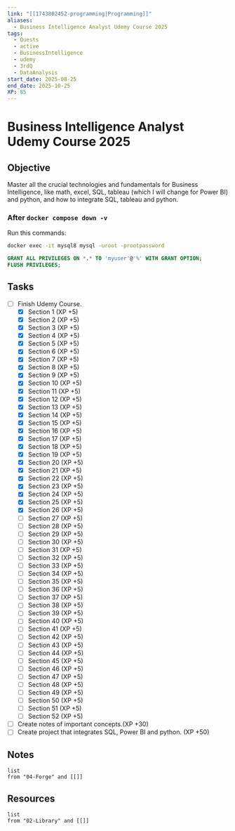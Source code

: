 ```yaml
---
link: "[[1743802452-programming|Programming]]"
aliases:
  - Business Intelligence Analyst Udemy Course 2025
tags:
  - Quests
  - active
  - BusinessIntelligence
  - udemy
  - 3rdQ
  - DataAnalysis
start_date: 2025-08-25
end_date: 2025-10-25
XP: 85
---
```

# Business Intelligence Analyst Udemy Course 2025 
## Objective
Master all the crucial technologies and fundamentals for Business Intelligence, like math, excel, SQL, tableau (which I will change for Power BI) and python, and how to integrate SQL, tableau and python.

### After `docker compose down -v`
Run this commands:
```bash
docker exec -it mysql8 mysql -uroot -prootpassword
```

```SQL
GRANT ALL PRIVILEGES ON *.* TO 'myuser'@'%' WITH GRANT OPTION;
FLUSH PRIVILEGES;
```
## Tasks
- [ ] Finish Udemy Course.
	- [x] Section 1 (XP +5)
	- [x] Section 2 (XP +5)
	- [x] Section 3 (XP +5)
	- [x] Section 4 (XP +5)
	- [x] Section 5 (XP +5)
	- [x] Section 6 (XP +5)
	- [x] Section 7 (XP +5)
	- [x] Section 8 (XP +5)
	- [x] Section 9 (XP +5)
	- [x] Section 10 (XP +5)
	- [x] Section 11 (XP +5)
	- [x] Section 12 (XP +5)
	- [x] Section 13 (XP +5)
	- [x] Section 14 (XP +5)
	- [x] Section 15 (XP +5)
	- [x] Section 16 (XP +5)
	- [x] Section 17 (XP +5)
	- [x] Section 18 (XP +5)
	- [x] Section 19 (XP +5)
	- [x] Section 20 (XP +5)
	- [x] Section 21 (XP +5)
	- [x] Section 22 (XP +5)
	- [x] Section 23 (XP +5)
	- [x] Section 24 (XP +5)
	- [x] Section 25 (XP +5)
	- [x] Section 26 (XP +5)
	- [ ] Section 27 (XP +5)
	- [ ] Section 28 (XP +5)
	- [ ] Section 29 (XP +5)
	- [ ] Section 30 (XP +5)
	- [ ] Section 31 (XP +5)
	- [ ] Section 32 (XP +5)
	- [ ] Section 33 (XP +5)
	- [ ] Section 34 (XP +5)
	- [ ] Section 35 (XP +5)
	- [ ] Section 36 (XP +5)
	- [ ] Section 37 (XP +5)
	- [ ] Section 38 (XP +5)
	- [ ] Section 39 (XP +5)
	- [ ] Section 40 (XP +5)
	- [ ] Section 41 (XP +5)
	- [ ] Section 42 (XP +5)
	- [ ] Section 43 (XP +5)
	- [ ] Section 44 (XP +5)
	- [ ] Section 45 (XP +5)
	- [ ] Section 46 (XP +5)
	- [ ] Section 47 (XP +5)
	- [ ] Section 48 (XP +5)
	- [ ] Section 49 (XP +5)
	- [ ] Section 50 (XP +5)
	- [ ] Section 51 (XP +5)
	- [ ] Section 52 (XP +5)
- [ ] Create notes of important concepts.(XP +30)
- [ ] Create project that integrates SQL, Power BI and python. (XP +50)

## Notes
```dataview
list
from "04-Forge" and [[]]
```

## Resources
```dataview
list
from "02-Library" and [[]]
```
